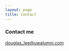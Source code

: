 ```yaml
---
layout: page
title: Contact
---
```

### Contact me

[douglas_lee@uwalumni.com](mailto:douglas_lee@uwalumni.com)

<!-- <iframe src="https://resume.creddle.io/embed/gtt4cyl0k80"
  width="850" height="1100" seamless></iframe> -->

<!-- If you are having any problems, any questions or suggestions, feel free to [tweet at me](https://twitter.com/intent/tweet?text=%40paululele), or [file a GitHub issue](https://github.com/lenpaul/lagrange/issues/new) -->
